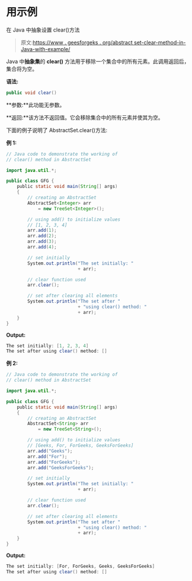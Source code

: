 # 用示例

在 Java 中抽象设置 clear()方法

> 原文:[https://www . geesforgeks . org/abstract set-clear-method-in-Java-with-example/](https://www.geeksforgeeks.org/abstractset-clear-method-in-java-with-example/)

Java 中**抽象集**的 **clear()** 方法用于移除一个集合中的所有元素。此调用返回后，集合将为空。

**语法:**

```java
public void clear()
```

**参数:**此功能无参数。

**返回:**该方法不返回值。它会移除集合中的所有元素并使其为空。

下面的例子说明了 AbstractSet.clear()方法:

**例 1:**

```java
// Java code to demonstrate the working of
// clear() method in AbstractSet

import java.util.*;

public class GFG {
    public static void main(String[] args)
    {
        // creating an AbstractSet
        AbstractSet<Integer> arr
            = new TreeSet<Integer>();

        // using add() to initialize values
        // [1, 2, 3, 4]
        arr.add(1);
        arr.add(2);
        arr.add(3);
        arr.add(4);

        // set initially
        System.out.println("The set initially: "
                           + arr);

        // clear function used
        arr.clear();

        // set after clearing all elements
        System.out.println("The set after "
                           + "using clear() method: "
                           + arr);
    }
}
```

**Output:**

```java
The set initially: [1, 2, 3, 4]
The set after using clear() method: []

```

**例 2:**

```java
// Java code to demonstrate the working of
// clear() method in AbstractSet

import java.util.*;

public class GFG {
    public static void main(String[] args)
    {
        // creating an AbstractSet
        AbstractSet<String> arr
            = new TreeSet<String>();

        // using add() to initialize values
        // [Geeks, For, ForGeeks, GeeksForGeeks]
        arr.add("Geeks");
        arr.add("For");
        arr.add("ForGeeks");
        arr.add("GeeksForGeeks");

        // set initially
        System.out.println("The set initially: "
                           + arr);

        // clear function used
        arr.clear();

        // set after clearing all elements
        System.out.println("The set after "
                           + "using clear() method: "
                           + arr);
    }
}
```

**Output:**

```java
The set initially: [For, ForGeeks, Geeks, GeeksForGeeks]
The set after using clear() method: []

```